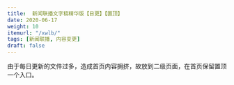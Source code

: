 ```yaml
---
title:  新闻联播文字稿精华版【日更】【置顶】
date: 2020-06-17
weight: 10
itemurl: "/xwlb/"
tags: [新闻联播, 内容变更]
draft: false
---
```


由于每日更新的文件过多，造成首页内容拥挤，故放到二级页面，在首页保留置顶一个入口。